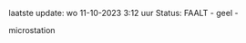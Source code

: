 laatste update: 
wo 11-10-2023  3:12   uur 
Status: FAALT - geel - 
<div class="service Y">microstation</div>
